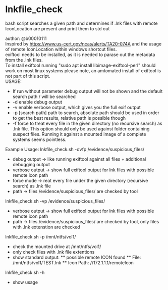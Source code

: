 # lnkfile_check
bash script searches a given path and determines if .lnk files with remote IconLocation are present and print them to std out

author: @b00010111<br>
Inspired by https://www.us-cert.gov/ncas/alerts/TA20-074A and the usage of remote IconLocation within windows shortcut files.<br>
exiftool needs to be installed, as it is needed to parase out the metadata from the .lnk files.<br>
To install exiftool running "sudo apt install libimage-exiftool-perl" should work on most linux systems please note, an amtomated install of exiftool is not part of this script.<br>
USAGE:
* If run without parameter debug output will not be shown and the default search path / will be searched
* -d enable debug output
* -v enable verbose output, which gives you the full exif output
* -p [search path] path to search, absolute path should be used in order to get the best results, relative path is possible though
* -f force to treat every file in the given directory (no recursive search) as .lnk file. This option should only be used against folder containing suspect files. Running it against a mounted image of a complete systems seems pointless.

Example Usage:
lnkfile_check.sh -dvfp /evidence/suspicious_files/
* debug output -> like running exiftool against all files + additional debugging output
* verbose output -> show full exiftool output for lnk files with possible remote icon path
* force mode -> reat every file under the given directory (recursive search) as .lnk file
* path -> files /evidence/suspicious_files/ are checked by tool

lnkfile_check.sh -vp /evidence/suspicious_files/
* verbose output -> show full exiftool output for lnk files with possible remote icon path
* path -> files /evidence/suspicious_files/ are checked by tool, only files with .lnk extenstion are checked

lnkfile_check.sh -p /mnt/ntfs/vol1/
* check the mounted drive at /mnt/ntfs/vol1/
* only check files with .lnk file extentions
* show standard output:
** possible remote ICON found
** File: /mnt/ntfs/vol1/TEST.lnk
** Icon Path: //172.1.1.1/remoteIcon

lnkfile_check.sh -h
* show usage

